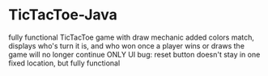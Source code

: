 # TicTacToe-Java
fully functional TicTacToe game with draw mechanic added
colors match, displays who's turn it is, and who won 
once a player wins or draws the game will no longer continue 
ONLY UI bug: reset button doesn't stay in one fixed location, but fully functional
